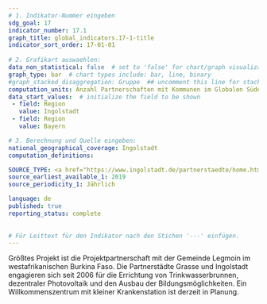```yaml
---
# 1. Indikator-Nummer eingeben 
sdg_goal: 17 
indicator_number: 17.1
graph_title: global_indicators.17-1-title
indicator_sort_order: 17-01-01
 
# 2. Grafikart auswaehlen: 
data_non_statistical: false  # set to 'false' for chart/graph visualization 
graph_type: bar  # chart types include: bar, line, binary 
#graph_stacked_disaggregation: Gruppe  ## uncomment this line for stacked bars. eplace 'Geschlecht' with the field of aggregation. 
computation_units: Anzahl Partnerschaften mit Kommunen im Globalen Süden
data_start_values:  # initialize the field to be shown  
 - field: Region 
   value: Ingolstadt 
 - field: Region 
   value: Bayern 

# 3. Berechnung und Quelle eingeben: 
national_geographical_coverage: Ingolstadt
computation_definitions: 

SOURCE_TYPE: <a href="https://www.ingolstadt.de/partnerstaedte/home.html">Kulturreferat Stadt Ingolstadt</a>  # data source  
source_earliest_available_1: 2019
source_periodicity_1: Jährlich

language: de   
published: true 
reporting_status: complete
 
 
# Für Leittext für den Indikator nach den Stichen '---' einfügen. 
---
```

Größtes Projekt ist die Projektpartnerschaft mit der Gemeinde Legmoin im westafrikanischen Burkina Faso. Die Partnerstädte Grasse und Ingolstadt engagieren sich seit 2006 für die Errichtung von Trinkwasserbrunnen, dezentraler Photovoltaik und den Ausbau der Bildungsmöglichkeiten. Ein Willkommenszentrum mit kleiner Krankenstation ist derzeit in Planung.
